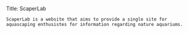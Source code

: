 Title: ScaperLab 

	ScaperLab is a website that aims to provide a single site for aquascaping enthusistes for information regarding nature aquariums. 
